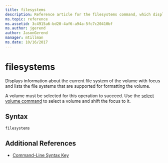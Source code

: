 ```yaml
---
title: filesystems
description: Reference article for the filesystems command, which displays information about the current file system of the volume with focus and lists the file systems that are supported for formatting the volume.
ms.topic: reference
ms.assetid: 3c4915a6-bd20-4af6-a94a-5fc7c20410bf
ms.author: jgerend
author: JasonGerend
manager: mtillman
ms.date: 10/16/2017
---
```


# filesystems

Displays information about the current file system of the volume with focus and lists the file systems that are supported for formatting the volume.

A volume must be selected for this operation to succeed. Use the [select volume command](select-volume.md) to select a volume and shift the focus to it.

## Syntax

```
filesystems
```

## Additional References

- [Command-Line Syntax Key](command-line-syntax-key.md)
